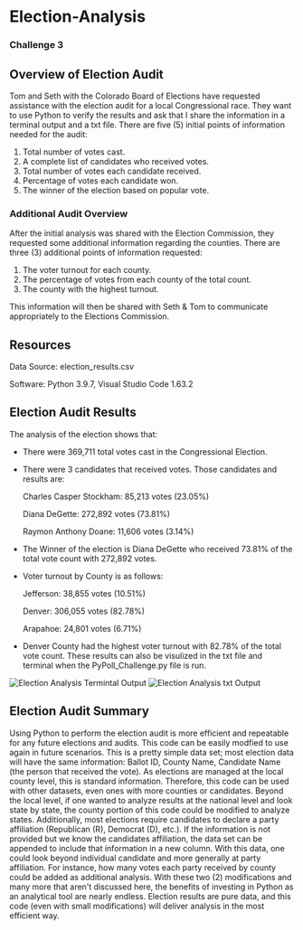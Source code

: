# Election-Analysis
### Challenge 3

## Overview of Election Audit
Tom and Seth with the Colorado Board of Elections have requested assistance with the election audit for a local Congressional race. They want to use Python to verify the results and ask that I share the information in a terminal output and a txt file. There are five (5) initial points of information needed for the audit:
1. Total number of votes cast.
2. A complete list of candidates who received votes.
3. Total number of votes each candidate received.
4. Percentage of votes each candidate won.
5. The winner of the election based on popular vote.
### Additional Audit Overview
After the initial analysis was shared with the Election Commission, they requested some additional information regarding the counties. There are three (3) additional points of information requested:
1. The voter turnout for each county.
2. The percentage of votes from each county of the total count.
3. The county with the highest turnout.

This information will then be shared with Seth & Tom to communicate appropriately to the Elections Commission.
## Resources
Data Source: election_results.csv

Software: Python 3.9.7, Visual Studio Code 1.63.2
## Election Audit Results
The analysis of the election shows that:
* There were 369,711 total votes cast in the Congressional Election.
* There were 3 candidates that received votes. Those candidates and results are:

   Charles Casper Stockham: 85,213 votes (23.05%)
   
   Diana DeGette: 272,892 votes (73.81%)
   
   Raymon Anthony Doane: 11,606 votes (3.14%)
* The Winner of the election is Diana DeGette who received 73.81% of the total vote count with 272,892 votes.
* Voter turnout by County is as follows:

   Jefferson: 38,855 votes (10.51%)
   
   Denver: 306,055 votes (82.78%)
   
   Arapahoe: 24,801 votes (6.71%)
* Denver County had the highest voter turnout with 82.78% of the total vote count.
These results can also be visulized in the txt file and terminal when the PyPoll_Challenge.py file is run.

![Election Analysis Termintal Output](https://user-images.githubusercontent.com/96352625/150733540-b59ca4ad-2534-415b-a322-b0f5365f41be.png)
![Election Analysis txt Output](https://user-images.githubusercontent.com/96352625/150733549-2a5f605b-b836-4852-8a9e-df2185879ae4.png)
## Election Audit Summary
Using Python to perform the election audit is more efficient and repeatable for any future elections and audits. This code can be easily modfied to use again in future scenarios. This is a pretty simple data set; most election data will have the same information: Ballot ID, County Name, Candidate Name (the person that received the vote). As elections are managed at the local county level, this is standard information. Therefore, this code can be used with other datasets, even ones with more counties or candidates. Beyond the local level, if one wanted to analyze results at the national level and look state by state, the county portion of this code could be modified to analyze states. Additionally, most elections require candidates to declare a party affiliation (Republican (R), Democrat (D), etc.). If the information is not provided but we know the candidates affiliation, the data set can be appended to include that information in a new column. With this data, one could look beyond individual candidate and more generally at party affiliation. For instance, how many votes each party received by county could be added as additional analysis. With these two (2) modifications and many more that aren't discussed here, the benefits of investing in Python as an analytical tool are nearly endless. Election results are pure data, and this code (even with small modifications) will deliver analysis in the most efficient way.

